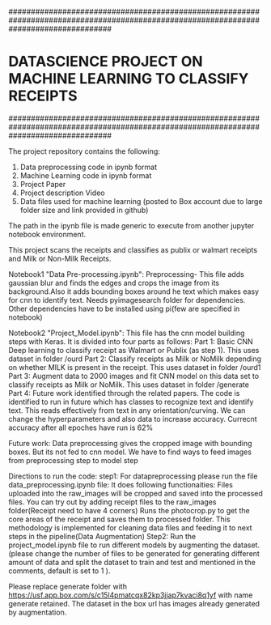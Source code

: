 #######################################################################################################################################
# DATASCIENCE PROJECT ON MACHINE LEARNING TO CLASSIFY RECEIPTS
#######################################################################################################################################

The project repository contains the following:
1. Data preprocessing code in ipynb format
2. Machine Learning code in ipynb format
3. Project Paper 
4. Project description Video
5. Data files used for machine learning (posted to Box account due to large folder size and link provided in github)

The path in the ipynb file is made generic to execute from another jupyter notebook environment. 

This project scans the receipts and classifies as publix or walmart receipts and Milk or Non-Milk Receipts.

Notebook1 "Data Pre-processing.ipynb": 
    Preprocessing- This file adds gaussian blur and finds the edges and crops the image from its background.Also it adds bounding boxes around he text which makes easy for cnn to identify text. Needs pyimagesearch folder for dependencies. Other dependencies have to be installed using pi(few are specified in notebook)

Notebook2 "Project_Model.ipynb": 
    This file has the cnn model building steps with Keras. It is divided into four parts as follows:
    Part 1: Basic CNN Deep learning to classify receipt as Walmart or Publix (as step 1). This uses dataset in folder /ourd
    Part 2: Classify receipts as Milk or NoMilk depending on whether MILK is present in the receipt. This uses dataset in folder /ourd1
    Part 3: Augment data to 2000 images and fit CNN model on this data set to classify receipts as Milk or NoMilk. This uses dataset in folder /generate
    Part 4: Future work identified through the related papers. The code is identified to run in future which has classes to recognize text and identify text. This reads effectively from text in any orientation/curving.
    We can change the hyperparameters and also data to increase accuracy. Currecnt accuracy after all epoches have run is 62%

Future work: 
    Data preprocessing gives the cropped image with bounding boxes. But its not fed to cnn model. We have to find ways to feed images from preprocessing step to model step

Directions to run the code: step1: For datapreprocessing please run the file data_preprocessing.ipynb file: It does following functionaities: Files uploaded into the raw_images will be cropped and saved into the processed files. You can try out by adding receipt files to the raw_images folder(Receipt need to have 4 corners) Runs the photocrop.py to get the core areas of the receipt and saves them to processed folder. This methodology is implemented for cleaning data files and feeding it to next steps in the pipeline(Data Augmentation) Step2: Run the project_model.ipynb file to run different models by augmenting the dataset.(please change the number of files to be generated for generating different amount of data and split the dataset to train and test and mentioned in the comments, default is set to 1 ).

Please replace generate folder with https://usf.app.box.com/s/c15l4pmatcqx82kp3jjap7kvaci8q1yf with name generate retained. The dataset in the box url has images already generated by augmentation.
